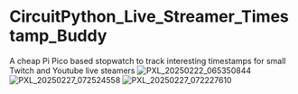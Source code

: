 # CircuitPython_Live_Streamer_Timestamp_Buddy
A cheap Pi Pico based stopwatch to track interesting timestamps for small Twitch and Youtube live steamers
![PXL_20250222_065350844](https://github.com/user-attachments/assets/afbd32c5-db78-45b7-9488-8d6600767b60)
![PXL_20250227_072524558](https://github.com/user-attachments/assets/730be9d4-9115-4d5b-8d09-9a6ffbdaaeaa)
![PXL_20250227_072227610](https://github.com/user-attachments/assets/1a4206f7-4b4f-4493-970d-6b0c75e9a41b)
